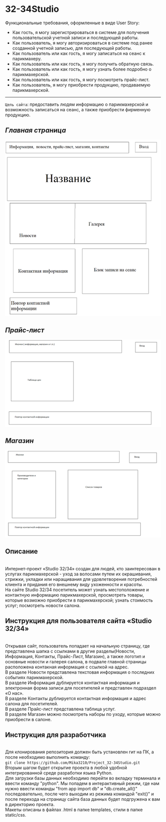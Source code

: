 # 32-34Studio

Функциональные требования, оформленные в виде User Story:
* Как гость, я могу зарегистрироваться в системе для получения пользовательской учетной записи и последующей работы.
* Как пользователь, я могу авторизироваться в системе под ранее созданной учетной записью, для последующей работы.
* Как пользователь или как гость, я могу записаться на сеанс к парикмахеру.
* Как пользователь или как гость, я могу получить обратную связь.
* Как пользователь или как гость, я могу узнать более подробно о парикмахерской.
* Как пользователь или как гость, я могу посмотреть прайс-лист.
* Как пользователь, я могу приобрести продукцию, продаваемую парикмахерской.
***
`Цель сайта`: предоставить людям информацию о парикмахерской и возможность записаться на сеанс, а также приобрести фирменную продукцию.
## ***Главная страница*** 
![Главная страница](https://github.com/Mika3210/Project_32-34Studio/blob/main/Макеты/гл%20стр.png)
## ***Прайс-лист*** 
![Прайс-лист](https://github.com/Mika3210/Project_32-34Studio/blob/main/Макеты/прайс.png)
## ***Магазин*** 
![Магазин](https://github.com/Mika3210/Project_32-34Studio/blob/main/Макеты/магазин.png)

## Описание
<br /> Интернет-проект «Studio 32/34» создан для людей, кто заинтересован в услугах парикмахерской - уход за волосами путем их окрашивания, стрижки, укладки или наращивания для удовлетворения потребностей клиента и придания его внешнему виду ухоженности и красоты. 
<br /> На сайте Studio 32/34 посетитель может узнать местоположение и контактную информацию парикмахерской, просмотреть товары, которые возможно приобрести в парикмахерской; узнать стоимость услуг; посмотреть новости салона.

## Инструкция для пользователя сайта «Studio 32/34»
<br /> Открывая сайт, пользователь попадает на начальную страницу, где представлена шапка с ссылками в другие разделы(Новости, Информация, Контакты, Прайс-Лист, Магазин), а также логотип и основные новости и галерея салона, в подвале главной страницы расположена контакная информация с ссылкой на адрес.
<br /> В разделе Новости представлена текстовая информация о последних событиях парикмахерской.
<br /> В разделе Информация дублируется контактная информация и электронная форма записи для посетителей и представлен подраздел «О нас».
<br /> В разделе Контакты дублируется контактная информация и адрес салона для посетителей.
<br /> В разделе Прайс-лист представлена таблица услуг.
<br /> В разделе Магазин можно посмотреть наборы по уходу, которые можно приобрести в салоне.  
## Инструкция для разработчика
<br /> Для клонирования репозитория должен быть установлен гит на ПК, а после необходимо выполнить команду:
<br /> `git clone https://github.com/Mika3210/Project_32-34Studio.git`
<br /> Вторым шагом будет открытие проекта в любой удобной интегрированной среде разработки языка Python.
<br /> Для загрузки базы данных необходимо перейти во вкладку терминала и ввести команду "python". Мы попадем в интерактивный режим, где нам нужно ввести команды "from app import db" и "db.create_all()" последовательно, после чего выходим из режима командой "exit()" и после перехода на страницу сайта база данных будет подгружена к вам в директорию проекта.
<br /> Макеты описаны в файлах .html в папке templates, стили в папке static/css.
